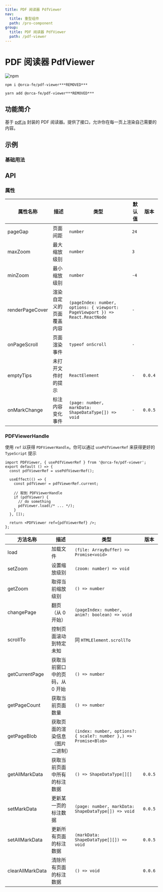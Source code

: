 ```yaml
---
title: PDF 阅读器 PdfViewer
nav:
  title: 重型组件
  path: /pro-component
group:
  title: PDF 阅读器 PdfViewer
  path: /pdf-viewer
---
```


# PDF 阅读器 PdfViewer

![npm](https://img.shields.io/npm/v/@orca-fe/pdf-viewer.svg)

`npm i @orca-fe/pdf-viewer***REMOVED***`

`yarn add @orca-fe/pdf-viewer***REMOVED***`

## 功能简介

基于 [pdf.js](https://github.com/mozilla/pdf.js/) 封装的 PDF 阅读器。提供了接口，允许你在每一页上渲染自己需要的内容。

## 示例

### 基础用法

<code src="../demo/DemoDev.tsx" ></code>

<code src="../demo/Demo1.tsx" ></code>

<code src="../demo/Demo2.tsx" ></code>

<code src="../demo/Demo3.tsx" ></code>

## API

### 属性

| 属性名称        | 描述                     | 类型                                                                          | 默认值 | 版本    |
| --------------- | ------------------------ | ----------------------------------------------------------------------------- | ------ | ------- |
| pageGap         | 页面间距                 | `number`                                                                      | `24`   |         |
| maxZoom         | 最大缩放级别             | `number`                                                                      | `3`    |         |
| minZoom         | 最小缩放级别             | `number`                                                                      | `-4`   |         |
| renderPageCover | 渲染自定义的页面覆盖内容 | `(pageIndex: number, options: { viewport: PageViewport }) => React.ReactNode` | `-`    |         |
| onPageScroll    | 页面渲染事件             | `typeof onScroll`                                                             | `-`    |         |
| emptyTips       | 未打开文件时的提示       | `ReactElement`                                                                | `-`    | `0.0.4` |
| onMarkChange    | 标注内容变化事件         | `(page: number, markData: ShapeDataType[]) => void`                           | `-`    | `0.0.5` |

### PDFViewerHandle

使用 `ref` 以获得 `PDFViewerHandle`。你可以通过 `usePdfViewerRef` 来获得更好的 `TypeScript` 提示

```tsx | pure
import PDFViewer, { usePdfViewerRef } from '@orca-fe/pdf-viewer';
export default () => {
  const pdfViewerRef = usePdfViewerRef();

  useEffect(() => {
    const pdfViewer = pdfViewerRef.current;

    // 取到 PDFViewerHandle
    if (pdfViewer) {
      // do something
      pdfViewer.load(/* ... */);
    }
  }, []);

  return <PDFViewer ref={pdfViewerRef} />;
};
```

| 方法名称         | 描述                             | 类型                                                              | 版本    |
| ---------------- | -------------------------------- | ----------------------------------------------------------------- | ------- |
| load             | 加载文件                         | `(file: ArrayBuffer) => Promise<void>`                            |         |
| setZoom          | 设置缩放级别                     | `(zoom: number) => void`                                          |         |
| getZoom          | 取得当前缩放级别                 | `() => number`                                                    |         |
| changePage       | 翻页（从 0 开始）                | `(pageIndex: number, anim?: boolean) => void`                     |         |
| scrollTo         | 控制页面滚动到特定未知           | 同 `HTMLElement.scrollTo`                                         |         |
| getCurrentPage   | 获取当前窗口中的页码，从 0 开始  | `() => number`                                                    |         |
| getPageCount     | 获取当前页面数量                 | `() => number`                                                    |         |
| getPageBlob      | 获取页面的渲染信息（图片二进制） | `(index: number, options?: { scale?: number },) => Promise<Blob>` |         |
| getAllMarkData   | 获取当前页面中所有的标注数据     | `() => ShapeDataType[][]`                                         | `0.0.5` |
| setMarkData      | 更新某一页的标注数据             | `(page: number, markData: ShapeDataType[]) => void`               | `0.0.5` |
| setAllMarkData   | 更新所有页面的标注数据           | `(markData: ShapeDataType[][]) => void`                           | `0.0.5` |
| clearAllMarkData | 清除所有页面的标注数据           | `() => void`                                                      | `0.0.6` |

